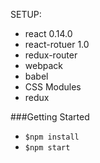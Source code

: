 SETUP:
* react 0.14.0
* react-rotuer 1.0
* redux-router
* webpack
* babel
* CSS Modules
* redux


###Getting Started
* `$npm install`
* `$npm start`
